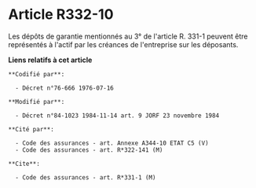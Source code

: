 # Article R332-10

Les dépôts de garantie mentionnés au 3° de l'article R. 331-1 peuvent être représentés à l'actif par les créances de
l'entreprise sur les déposants.

**Liens relatifs à cet article**

	**Codifié par**:

	  - Décret n°76-666 1976-07-16

	**Modifié par**:

	  - Décret n°84-1023 1984-11-14 art. 9 JORF 23 novembre 1984

	**Cité par**:

	  - Code des assurances - art. Annexe A344-10 ETAT C5 (V)
	  - Code des assurances - art. R*322-141 (M)

	**Cite**:

	  - Code des assurances - art. R*331-1 (M)

